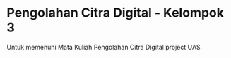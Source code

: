 # Pengolahan Citra Digital - Kelompok 3
Untuk memenuhi Mata Kuliah Pengolahan Citra Digital project UAS
